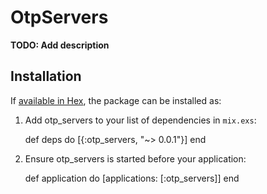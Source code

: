 # OtpServers

**TODO: Add description**

## Installation

If [available in Hex](https://hex.pm/docs/publish), the package can be installed as:

  1. Add otp_servers to your list of dependencies in `mix.exs`:

        def deps do
          [{:otp_servers, "~> 0.0.1"}]
        end

  2. Ensure otp_servers is started before your application:

        def application do
          [applications: [:otp_servers]]
        end

